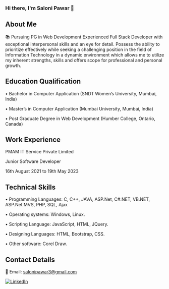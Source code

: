 ### Hi there, I'm Saloni Pawar 👋

<!--
**SaloniP26/SaloniP26** is a ✨ _special_ ✨ repository because its `README.md` (this file) appears on your GitHub profile.

Here are some ideas to get you started:

- 🔭 I’m currently working on ...
- 🌱 I’m currently learning ...
- 👯 I’m looking to collaborate on ...
- 🤔 I’m looking for help with ...
- 💬 Ask me about ...
- 📫 How to reach me: ...
- 😄 Pronouns: ...
- ⚡ Fun fact: ...
-->
## About Me
📚 Pursuing PG in Web Development 
Experienced Full Stack Developer with exceptional interpersonal skills and an eye for detail. Possess the ability to prioritize effectively while seeking a challenging position in the field of Information Technology in a dynamic environment which allows me to utilize my inherent strengths, skills and offers scope for professional and personal growth.

## Education Qualification

• Bachelor in Computer Application
(SNDT Women’s University, Mumbai, India)

• Master’s in Computer Application
(Mumbai University, Mumbai, India)

• Post Graduate Degree in Web Development
(Humber College, Ontario, Canada)

## Work Experience

PMAM IT Service Private Limited

Junior Software Developer

16th August 2021 to 19th May 2023

## Technical Skills
• Programming Languages: C, C++, JAVA, ASP.Net, C#.NET, VB.NET, ASP.Net MVS, PHP, SQL, Ajax

• Operating systems: Windows, Linux.

• Scripting Language: JavaScript, HTML, JQuery.

• Designing Languages: HTML, Bootstrap, CSS.

• Other software: Corel Draw.

## Contact Details
📧 Email: salonipawar3@gmail.com

[![LinkedIn](https://img.shields.io/badge/LinkedIn-Connect-blue?style=for-the-badge&logo=linkedin)](https://www.linkedin.com/in/saloni-pawar/)
